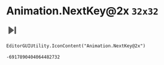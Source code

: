 # Animation.NextKey@2x `32x32`
<img src="/img/Animation.NextKey@2x.png" width=32 height=32>

``` CSharp
EditorGUIUtility.IconContent("Animation.NextKey@2x")
```
```
-6917890404064482732
```
